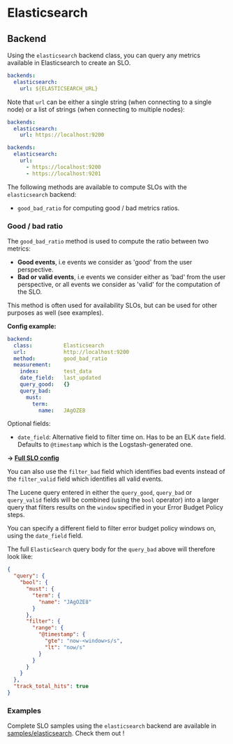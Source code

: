 # Elasticsearch

## Backend

Using the `elasticsearch` backend class, you can query any metrics available in
Elasticsearch to create an SLO.

```yaml
backends:
  elasticsearch:
    url: ${ELASTICSEARCH_URL}
```

Note that `url` can be either a single string (when connecting to a single node)
or a list of strings (when connecting to multiple nodes):

```yaml
backends:
  elasticsearch:
    url: https://localhost:9200
```

```yaml
backends:
  elasticsearch:
    url:
      - https://localhost:9200
      - https://localhost:9201
```

The following methods are available to compute SLOs with the `elasticsearch`
backend:

* `good_bad_ratio` for computing good / bad metrics ratios.

### Good / bad ratio

The `good_bad_ratio` method is used to compute the ratio between two metrics:

- **Good events**, i.e events we consider as 'good' from the user perspective.
- **Bad or valid events**, i.e events we consider either as 'bad' from the user
perspective, or all events we consider as 'valid' for the computation of the
SLO.

This method is often used for availability SLOs, but can be used for other
purposes as well (see examples).

**Config example:**
```yaml
backend:
  class:          Elasticsearch
  url:            http://localhost:9200
  method:         good_bad_ratio
  measurement:
    index:        test_data
    date_field:   last_updated
    query_good:   {}
    query_bad:
      must:
        term:
          name:   JAgOZE8
```
Optional fields:
  * `date_field`: Alternative field to filter time on. Has to be an ELK `date`
    field. Defaults to `@timestamp` which is the Logstash-generated one.

**&rightarrow; [Full SLO config](../../samples/elasticsearch/slo_elk_test_ratio.yaml)**

You can also use the `filter_bad` field which identifies bad events instead of
the `filter_valid` field which identifies all valid events.

The Lucene query entered in either the `query_good`, `query_bad` or
`query_valid` fields will be combined (using the `bool` operator) into a larger
query that filters results on the `window` specified in your Error Budget Policy
steps.

You can specify a different field to filter error budget policy windows on,
using the `date_field` field.

The full `ElasticSearch` query body for the `query_bad` above will therefore
look like:
```json
{
  "query": {
    "bool": {
      "must": {
        "term": {
          "name": "JAgOZE8"
        }
      },
      "filter": {
        "range": {
          "@timestamp": {
            "gte": "now-<window>s/s",
            "lt": "now/s"
          }
        }
      }
    }
  },
  "track_total_hits": true
}
```

### Examples

Complete SLO samples using the `elasticsearch` backend are available in
[samples/elasticsearch](../../samples/elasticsearch). Check them out !
